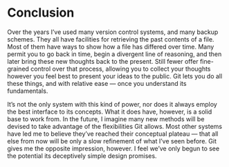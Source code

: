 # Conclusion

Over the years I’ve used many version control systems, and many backup schemes. They all have facilities for retrieving the past contents of a file. Most of them have ways to show how a file has differed over time. Many permit you to go back in time, begin a divergent line of reasoning, and then later bring these new thoughts back to the present. Still fewer offer fine-grained control over that process, allowing you to collect your thoughts however you feel best to present your ideas to the public. Git lets you do all these things, and with relative ease — once you understand its fundamentals.

It’s not the only system with this kind of power, nor does it always employ the best interface to its concepts. What it does have, however, is a solid base to work from. In the future, I imagine many new methods will be devised to take advantage of the flexibilities Git allows. Most other systems have led me to believe they’ve reached their conceptual plateau — that all else from now will be only a slow refinement of what I’ve seen before. Git gives me the opposite impression, however. I feel we’ve only begun to see the potential its deceptively simple design promises.
